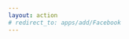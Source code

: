 ```yaml
---
layout: action
# redirect_to: apps/add/Facebook
---
```


<!-- Account is added. It may take an hour to sync your posts. -->